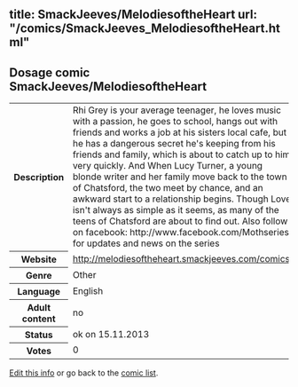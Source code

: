 title: SmackJeeves/MelodiesoftheHeart
url: "/comics/SmackJeeves_MelodiesoftheHeart.html"
---
Dosage comic SmackJeeves/MelodiesoftheHeart
-----------------------------------------

<p id="msg"></p>
<script type="text/javascript">
if (window.location.search === '?edit_info_mail=sent_ok') {
  var elem = document.getElementById("msg");
  elem.innerHTML = 'Edited information sucessfully sent for review, which is usually done daily. Thanks!';
  elem.className = 'ok';
}
</script>
<table class="comicinfo">
<tr>
<th>Description</th><td>Rhi Grey is your average teenager, he loves music with a passion, he goes to school, hangs out with friends and works a job at his sisters local cafe, but he has a dangerous secret he's keeping from his friends and family, which is about to catch up to him very quickly. And When Lucy Turner, a young blonde writer and her family move back to the town of Chatsford, the two meet by chance, and an awkward start to a relationship begins. Though Love isn't always as simple as it seems, as many of the teens of Chatsford are about to find out. Also follow on facebook: http://www.facebook.com/Mothseries for updates and news on the series</td>
</tr>
<tr>
<th>Website</th><td><a href="http://melodiesoftheheart.smackjeeves.com/comics/">http://melodiesoftheheart.smackjeeves.com/comics/</a></td>
</tr>
<tr>
<th>Genre</th><td>Other</td>
</tr>
<tr>
<th>Language</th><td>English</td>
</tr>
<tr>
<th>Adult content</th><td>no</td>
</tr>
<tr>
<th>Status</th><td>ok on 15.11.2013</td>
</tr>
<tr>
<th>Votes</th><td>0</td>
</tr>
</table>

[Edit this info](SmackJeeves_MelodiesoftheHeart_edit.html) or go back to the [comic list](../comic-index.html).
